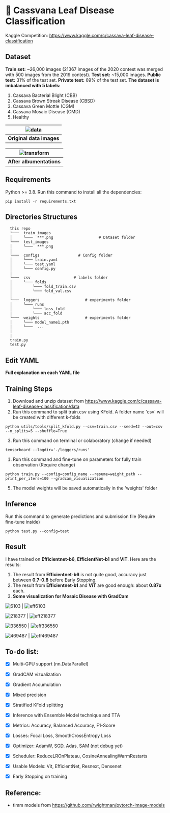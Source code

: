 # **🌿 Cassvana Leaf Disease Classification**
Kaggle Competition: https://www.kaggle.com/c/cassava-leaf-disease-classification


## **Dataset**
**Train set:** ~26,000 images (21367 images of the 2020 contest was merged with 500 images from the 2019 contest).
**Test set:** ~15,000 images.
**Public test:** 31% of the test set.
**Private test:** 69% of the test set.
**The dataset is imbalanced with 5 labels:**
1. Cassava Bacterial Blight (CBB)
2. Cassava Brown Streak Disease (CBSD)
3. Cassava Green Mottle (CGM)
4. Cassava Mosaic Disease (CMD)
5. Healthy

| ![data](imgs/dataset.PNG) |
| :-----------------------: |
| **Original data images**  |

| ![transform](imgs/transforms.PNG) |
| :-------------------------------: |
|     **After albumentations**      |

## **Requirements**

Python >= 3.8. Run this command to install all the dependencies:
```
pip install -r requirements.txt
```


## **Directories Structures**

```
  this repo
  └───  train_images                        
  │     └───  ***.png                    # Dataset folder   
  └───  test_images                        
  │     └───  ***.png              
  |
  └───  configs                 # Config folder                                          
  │     └─── train.yaml
  │     └─── test.yaml
  │     └─── config.py
  |              
  └───  csv                   # labels folder               
  │     └─── folds
  │         └─── fold_train.csv
  │         └─── fold_val.csv
  │                     
  └───  loggers                    # experiments folder               
  │     └─── runs
  │         └─── loss_fold
  |         └─── acc_fold        
  └───  weights                    # experiments folder               
  │     └─── model_name1.pth 
  |     └───  ...   
  |     
  |            
  train.py
  test.py
```


## **Edit YAML**
**Full explanation on each YAML file**


## **Training Steps**
1. Download and unzip dataset from https://www.kaggle.com/c/cassava-leaf-disease-classification/data
2. Run this command to split train.csv using KFold. A folder name 'csv' will be created with different k-folds
```
python utils/tools/split_kfold.py --csv=train.csv --seed=42 --out=csv --n_splits=5 --shuffle=True 
```
3. Run this command on terminal or colaboratory (change if needed)
```
tensorboard --logdir='./loggers/runs'
```
1. Run this command and fine-tune on parameters for fully train observation (Require change)
```
python train.py --config=config_name --resume=weight_path --print_per_iters=100 --gradcam_visualization
```
5. The model weights will be saved automatically in the 'weights' folder

## **Inference**

Run this command to generate predictions and submission file (Require fine-tune inside)
```
python test.py --config=test
```

## Result
I have trained on **Efficientnet-b6**, **EfficientNet-b1** and **ViT**. Here are the results:
1. The result from **Efficientnet-b6** is not quite good, accuracy just between **0.7-0.8** before Early Stopping.
2. The result from **Efficientnet-b1** and **ViT** are good enough: about **0.87x** each.
3. **Some visualization for Mosaic Disease with GradCam**  

![6103](imgs/6103_.jpg) | ![eff6103](imgs/cam_eff_6103.jpg)

![218377](imgs/218377_.jpg) | ![eff218377](imgs/cam_eff_218377.jpg)

![336550](imgs/336550_.jpg) | ![eff336550](imgs/cam_eff_336550.jpg)

![469487](imgs/469487_.jpg) | ![eff469487](imgs/cam_eff_469487.jpg)



## **To-do list:**

- [x] Multi-GPU support (nn.DataParallel)
- [x] GradCAM vizualization
- [x] Gradient Accumulation
- [x] Mixed precision
- [x] Stratified KFold splitting 
- [x] Inference with Ensemble Model technique and TTA
- [x] Metrics: Accuracy, Balanced Accuracy, F1-Score
- [x] Losses: Focal Loss, SmoothCrossEntropy Loss
- [x] Optimizer: AdamW, SGD. Adas, SAM (not debug yet)
- [x] Scheduler: ReduceLROnPlateau, CosineAnnealingWarmRestarts
- [x] Usable Models: Vit, EfficientNet, Resnext, Densenet
- [x] Early Stopping on training


## **Reference:**
- timm models from https://github.com/rwightman/pytorch-image-models
